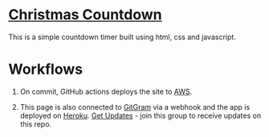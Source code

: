# <a href='http://infixe.click/countdown/' target="_blank">Christmas Countdown</a> 
 This is a simple countdown timer built using html, css and javascript.

# Workflows

1) On commit, GitHub actions deploys the site to <a href='https://githubactions3.s3.ap-southeast-1.amazonaws.com/index.html'>AWS</a>.

2) This page is also connected to <a href='https://github.com/infixe/GitGram'> GitGram</a> via a webhook and the app is deployed on <a href='https://gitupdates.herokuapp.com/'>Heroku</a>. <a href='https://t.me/+Q_W584iiPGYwNjZl'>Get Updates</a> - join this group to receive updates on this repo. 


